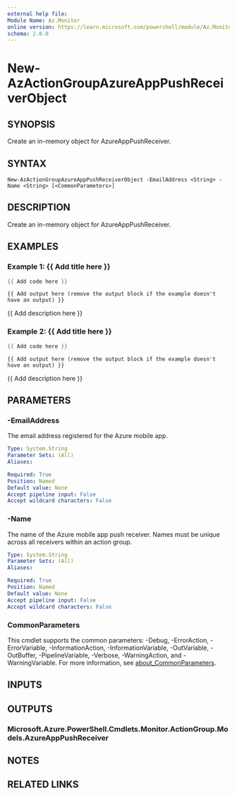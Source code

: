 ```yaml
---
external help file:
Module Name: Az.Monitor
online version: https://learn.microsoft.com/powershell/module/Az.Monitor/new-azactiongroupazureapppushreceiverobject
schema: 2.0.0
---
```


# New-AzActionGroupAzureAppPushReceiverObject

## SYNOPSIS
Create an in-memory object for AzureAppPushReceiver.

## SYNTAX

```
New-AzActionGroupAzureAppPushReceiverObject -EmailAddress <String> -Name <String> [<CommonParameters>]
```

## DESCRIPTION
Create an in-memory object for AzureAppPushReceiver.

## EXAMPLES

### Example 1: {{ Add title here }}
```powershell
{{ Add code here }}
```

```output
{{ Add output here (remove the output block if the example doesn't have an output) }}
```

{{ Add description here }}

### Example 2: {{ Add title here }}
```powershell
{{ Add code here }}
```

```output
{{ Add output here (remove the output block if the example doesn't have an output) }}
```

{{ Add description here }}

## PARAMETERS

### -EmailAddress
The email address registered for the Azure mobile app.

```yaml
Type: System.String
Parameter Sets: (All)
Aliases:

Required: True
Position: Named
Default value: None
Accept pipeline input: False
Accept wildcard characters: False
```

### -Name
The name of the Azure mobile app push receiver.
Names must be unique across all receivers within an action group.

```yaml
Type: System.String
Parameter Sets: (All)
Aliases:

Required: True
Position: Named
Default value: None
Accept pipeline input: False
Accept wildcard characters: False
```

### CommonParameters
This cmdlet supports the common parameters: -Debug, -ErrorAction, -ErrorVariable, -InformationAction, -InformationVariable, -OutVariable, -OutBuffer, -PipelineVariable, -Verbose, -WarningAction, and -WarningVariable. For more information, see [about_CommonParameters](http://go.microsoft.com/fwlink/?LinkID=113216).

## INPUTS

## OUTPUTS

### Microsoft.Azure.PowerShell.Cmdlets.Monitor.ActionGroup.Models.AzureAppPushReceiver

## NOTES

## RELATED LINKS

